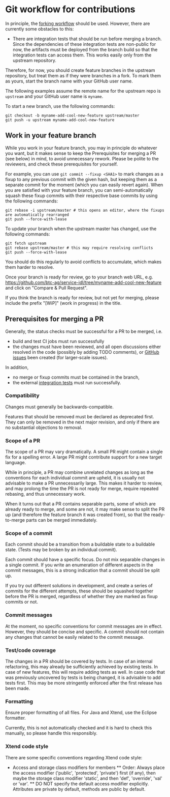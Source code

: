 Git workflow for contributions
==============================

In principle, the [forking workflow](https://www.atlassian.com/git/tutorials/comparing-workflows/forking-workflow) should be used. 
However, there are currently some obstacles to this:
- There are integration tests that should be run before merging a branch. Since the dependencies of these integration tests
  are non-public for now, the artifacts must be deployed from the branch build so that the integration tests can access them.
  This works easily only from the upstream repository.

Therefore, for now, you should create feature branches in the upstream repository, but treat them as if they were branches in a fork. 
To mark them as yours, start the branch name with your GitHub user name.

The following examples assume the remote name for the upstream repo is `upstream` and your GitHub user name is `myname`.

To start a new branch, use the following commands:
```
git checkout -b myname-add-cool-new-feature upstream/master
git push -u upstream myname-add-cool-new-feature
```

Work in your feature branch
---------------------------

While you work in your feature branch, you may in principle do whatever you want, but it makes sense to keep the Prerequisites for merging a PR (see below) in mind, to avoid unnecessary rework. Please be polite to the reviewers, and check these prerequisites for yourself.

For example, you can use `git commit --fixup <SHA1>` to mark changes as a fixup to any previous commit with the given hash, but keeping them as a separate commit for the moment (which you can easily revert again). When you are satisfied with your feature branch, you can semi-automatically squash these fixup commits with their respective base commits by using the following commands:
```
git rebase -i upstream/master # this opens an editor, where the fixups are automatically rearranged
git push --force-with-lease
```

To update your branch when the upstream master has changed, use the following commands: 
```
git fetch upstream
git rebase upstream/master # this may require resolving conflicts
git push --force-with-lease
```
You should do this regularly to avoid conflicts to accumulate, which makes them harder to resolve.

Once your branch is ready for review, go to your branch web URL, e.g. https://github.com/btc-ag/service-idl/tree/myname-add-cool-new-feature and click on "Compare & Pull Request".

If you think the branch is ready for review, but not yet for merging, please include the prefix "[WiP]" (work in progress) in the title.

Prerequisites for merging a PR
------------------------------

Generally, the status checks must be successful for a PR to be merged, i.e.
* build and test CI jobs must run successfully
* the changes must have been reviewed, and all open discussions either resolved in the code (possibly by adding TODO comments), or [GitHub issues](https://github.com/btc-ag/service-idl/issues) been created (for larger-scale issues).

In addition, 
* no merge or fixup commits must be contained in the branch,
* the external [integration tests](https://ci.bop-dev.de/job/cab/job/BF/job/serviceidl-integrationtests/job/master/) must run successfully.

### Compatibility

Changes must generally be backwards-compatible.

Features that should be removed must be declared as deprecated first. They can only be removed in the next major revision, and only if there are no substantial objections to removal.

### Scope of a PR

The scope of a PR may vary dramatically. A small PR might contain a single fix for a spelling error. A large PR might contribute support for a new target language.

While in principle, a PR may combine unrelated changes as long as the conventions for each individual commit are upheld, it is usually not advisable to make a PR unnecessarily large. This makes it harder to review, and may prolong the time the PR is not ready for merge, require repeated rebasing, and thus unnecessary work.

When it turns out that a PR contains separable parts, some of which are already ready to merge, and some are not, it may make sense to split the PR up (and therefore the feature branch it was created from), so that the ready-to-merge parts can be merged immediately.

### Scope of a commit

Each commit should be a transition from a buildable state to a buildable state. (Tests may be broken by an individual commit).

Each commit should have a specific focus. Do not mix separable changes in a single commit. If you write an enumeration of different aspects in the commit messages, this is a strong indication that a commit should be split up.

If you try out different solutions in development, and create a series of commits for the different attempts, these should be squashed together before the PR is merged, regardless of whether they are marked as fixup commits or not.

### Commit messages

At the moment, no specific conventions for commit messages are in effect. However, they should be concise and specific. A commit should not contain any changes that cannot be easily related to the commit message.

### Test/code coverage

The changes in a PR should be covered by tests. In case of an internal refactoring, this may already be sufficiently achieved by existing tests. In case of new features, this will require adding tests as well. In case code that was previously uncovered by tests is being changed, it is advisable to add tests first. This may be more stringently enforced after the first release has been made.

### Formatting

Ensure proper formatting of all files. For Java and Xtend, use the Eclipse formatter.

Currently, this is not automatically checked and it is hard to check this manually, so please handle this responsibly.

### Xtend code style

There are some specific conventions regarding Xtend code style:
* Access and storage class modifiers for members
** Order: Always place the access modifier ('public', 'protected', 'private') first (if any), then maybe the storage class modifier 'static', and then 'def', 'override', 'val' or 'var'.
** DO NOT specify the default access modifier explicitly. Attributes are private by default, methods are public by default.
